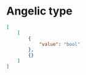 # Angelic type

```json
[
    [
        {
            "value": "bool"
        },
        {}
    ]
]
```
